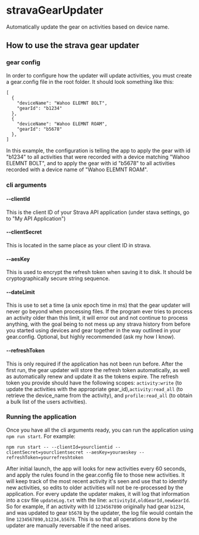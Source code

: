 # stravaGearUpdater
Automatically update the gear on activities based on device name.

## How to use the strava gear updater

### gear config
In order to configure how the updater will update activities, you must create a gear.config file in the root folder. It should look something like this:
```
[
  {
    "deviceName": "Wahoo ELEMNT BOLT",
    "gearId": "b1234"
  },
  {
    "deviceName": "Wahoo ELEMNT ROAM",
    "gearId": "b5678"
  },
]
```
In this example, the configuration is telling the app to apply the gear with id "b1234" to all activities that were recorded with a device matching "Wahoo ELEMNT BOLT", and to apply the gear with id "b5678" to all activities recorded with a device name of "Wahoo ELEMNT ROAM".

### cli arguments

#### --clientId
This is the client ID of your Strava API application (under stava settings, go to "My API Application")

#### --clientSecret
This is located in the same place as your client ID in strava.

#### --aesKey
This is used to encrypt the refresh token when saving it to disk. It should be cryptographically secure string sequence.

#### --dateLimit
This is use to set a time (a unix epoch time in ms) that the gear updater will never go beyond when processing files. If the program ever tries to process an activity older than this limit, it will error out and not continue to process anything, with the goal being to not mess up any strava history from before you started using devices and gear together in the way outlined in your gear.config. Optional, but highly recommended (ask my how I know).

#### --refreshToken
This is only required if the application has not been run before. After the first run, the gear updater will store the refresh token automatically, as well as automatically renew and update it as the tokens expire. The refresh token you provide should have the following scopes:
`activity:write` (to update the activities with the appropriate gear_id),`activity:read_all` (to retrieve the device_name from the activity), and `profile:read_all` (to obtain a bulk list of the users activities).

### Running the application

Once you have all the cli arguments ready, you can run the application using `npm run start`. For example: 
```
npm run start -- --clientId=yourclientid --clientSecret=yourclientsecret --aesKey=youraeskey --refreshToken=yourrefreshtoken
```

After initial launch, the app will looks for new activities every 60 seconds, and apply the rules found in the gear.config file to those new activities. It will keep track of the most recent activity it's seen and use that to identify new activities, so edits to older activities will not be re-processed by the application. For every update the updater makes, it will log that information into a csv file `updateLog.txt` with the line: `activityId,oldGearId,newGearId`. So for example, if an activity with Id `1234567890` originally had gear `b1234`, and was updated to gear `b5678` by the updater, the log file would contain the line `1234567890,b1234,b5678`. This is so that all operations done by the updater are manually reversable if the need arises. 

